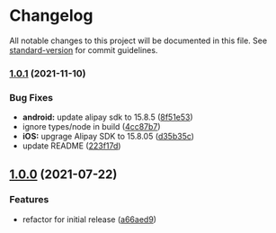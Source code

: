 # Changelog

All notable changes to this project will be documented in this file. See [standard-version](https://github.com/conventional-changelog/standard-version) for commit guidelines.

### [1.0.1](https://github.com/shm-open/react-native-alipay/compare/v1.0.0...v1.0.1) (2021-11-10)


### Bug Fixes

* **android:** update alipay sdk to 15.8.5 ([8f51e53](https://github.com/shm-open/react-native-alipay/commit/8f51e5385091b7517b1cfdadcc66f63be4cc9530))
* ignore types/node in build ([4cc87b7](https://github.com/shm-open/react-native-alipay/commit/4cc87b79c01794ac11d6cc5a8b3bff7607f58f72))
* **iOS:** upgrage Alipay SDK to 15.8.05 ([d35b35c](https://github.com/shm-open/react-native-alipay/commit/d35b35ce2ab3c0f849611b35e6ec8b352c110389))
* update README ([223f17d](https://github.com/shm-open/react-native-alipay/commit/223f17d0c006da75bfa294c492e2f08d52fd551b))

## [1.0.0](https://github.com/shm-open/react-native-alipay/compare/v0.2.6...v1.0.0) (2021-07-22)


### Features

* refactor for initial release ([a66aed9](https://github.com/shm-open/react-native-alipay/commit/a66aed962a9b053b29cae2f7a38310fee3158529))
